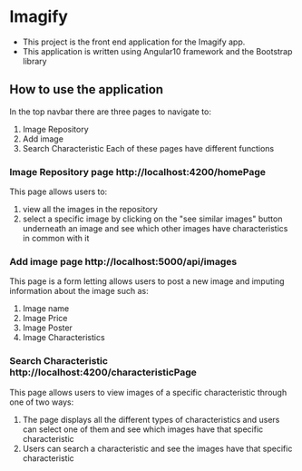 # Imagify
- This project is the front end application for the Imagify app.
- This application is written using Angular10 framework and the Bootstrap library

## How to use the application
In the top navbar there are three pages to navigate to:
1. Image Repository
2. Add image
3. Search Characteristic
Each of these pages have different functions

### Image Repository page http://localhost:4200/homePage
This page allows users to:
1.  view all the images in the repository
2.  select a specific image by clicking on the "see similar images" button underneath an image and see which other images have characteristics in common with it

### Add image page http://localhost:5000/api/images
This page is a form letting allows users to post a new image and imputing information about the image such as:
1. Image name
2. Image Price
3. Image Poster
4. Image Characteristics

### Search Characteristic  http://localhost:4200/characteristicPage
This page allows users to view images of a specific characteristic through one of two ways:
1.	The page displays all the different types of characteristics and users can select one of them and see which images have that specific characteristic
2.	Users can search a characteristic and see the images have that specific characteristic
